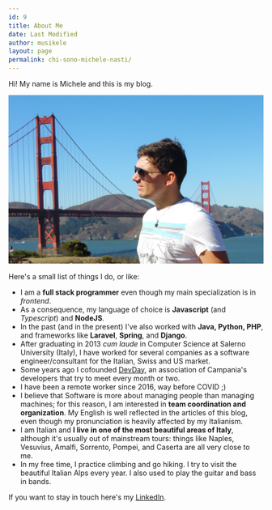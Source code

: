 ```yaml
---
id: 9
title: About Me
date: Last Modified
author: musikele
layout: page
permalink: chi-sono-michele-nasti/
---
```


Hi! My name is Michele and this is my blog.

![/uploads/2015/01/mik-san-francisco.jpeg](/uploads/2015/01/mik-san-francisco.jpeg)

Here's a small list of things I do, or like:

- I am a **full stack programmer** even though my main specialization is in _frontend_.
- As a consequence, my language of choice is **Javascript** (and _Typescript_) and **NodeJS**.
- In the past (and in the present) I've also worked with **Java, Python, PHP**, and frameworks like **Laravel**, **Spring**, and **Django**.
- After graduating in 2013 _cum laude_ in Computer Science at Salerno University (Italy), I have worked for several companies as a software engineer/consultant for the Italian, Swiss and US market.
- Some years ago I cofounded [DevDay](https://devday.it/), an association of Campania's developers that try to meet every month or two.
- I have been a remote worker since 2016, way before COVID ;)
- I believe that Software is more about managing people than managing machines; for this reason, I am interested in **team coordination and organization**.
My English is well reflected in the articles of this blog, even though my pronunciation is heavily affected by my Italianism.
- I am Italian and **I live in one of the most beautiful areas of Italy**, although it's usually out of mainstream tours: things like Naples, Vesuvius, Amalfi, Sorrento, Pompei, and Caserta are all very close to me.
- In my free time, I practice climbing and go hiking. I try to visit the beautiful Italian Alps every year. I also used to play the guitar and bass in bands.

If you want to stay in touch here's my [LinkedIn](https://www.linkedin.com/in/michelenasti/).
